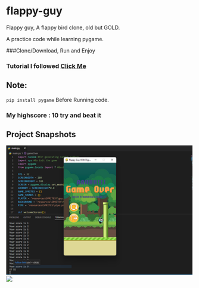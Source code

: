 # flappy-guy
Flappy guy, A flappy bird clone, old but GOLD.


A practice code while learning pygame.

###Clone/Download, Run and Enjoy

### Tutorial I followed [Click Me](https://copyassignment.com/flappy-bird-in-python-pygame-with-source-code/)

## Note:
 `pip install pygame`
 Before Running code.
 
### My highscore : 10 try and beat it

##  Project Snapshots
<img src="sc.png" width="500px"> <img src="sc 2.png" width="500px">
